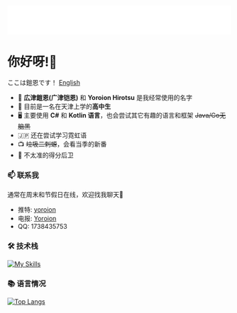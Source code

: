 <p align="center">
<img src="/header.svg" align="center" />
</p>

#  你好呀!🌟
ここは鎧恩です！  [English](./README_en.md)
- 🌸 **広津鎧恩(广津铠恩)** 和 **Yoroion Hirotsu** 是我经常使用的名字
- 📖 目前是一名在天津上学的**高中生**
- 🖥️ 主要使用 **C#** 和 **Kotlin 语言**，也会尝试其它有趣的语言和框架 ~~Java/Go无脑黑~~
- 🇯🇵 还在尝试学习霓虹语
- 📺 ~~垃圾二刺螈~~，会看当季的新番
- 🏀 不太准的得分后卫

### 📫 联系我
通常在周末和节假日在线，欢迎找我聊天🎉
- 推特: [yoroion](https://twitter.com/yoroion)
- 电报: [Yoroion](https://t.me/Yoroion)
- QQ: 1738435753

### 🛠️ 技术栈

[![My Skills](https://skillicons.dev/icons?i=cs,dotnet,kotlin,visualstudio,vscode,js,svelte)](https://skillicons.dev)

### 📚 语言情况
[![Top Langs](https://github-readme-stats.vercel.app/api/top-langs/?username=Yoroion&theme=radical)](https://github.com/anuraghazra/github-readme-stats)
